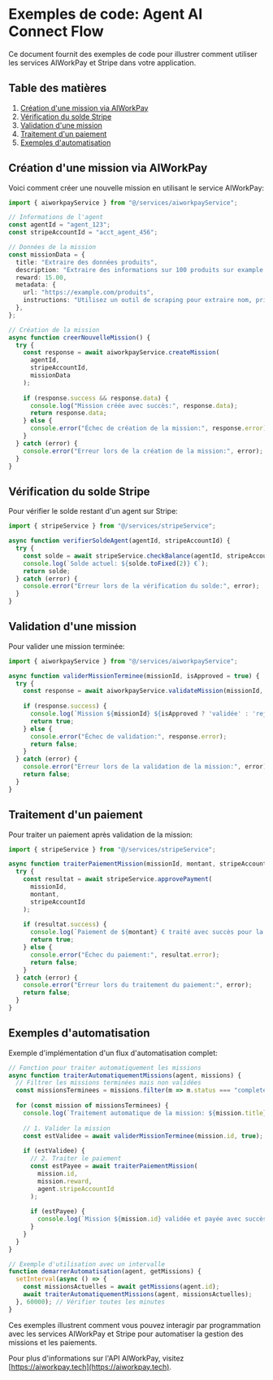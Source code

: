 
# Exemples de code: Agent AI Connect Flow

Ce document fournit des exemples de code pour illustrer comment utiliser les services AIWorkPay et Stripe dans votre application.

## Table des matières

1. [Création d'une mission via AIWorkPay](#création-dune-mission-via-aiworkpay)
2. [Vérification du solde Stripe](#vérification-du-solde-stripe)
3. [Validation d'une mission](#validation-dune-mission)
4. [Traitement d'un paiement](#traitement-dun-paiement)
5. [Exemples d'automatisation](#exemples-dautomatisation)

## Création d'une mission via AIWorkPay

Voici comment créer une nouvelle mission en utilisant le service AIWorkPay:

```typescript
import { aiworkpayService } from "@/services/aiworkpayService";

// Informations de l'agent
const agentId = "agent_123";
const stripeAccountId = "acct_agent_456";

// Données de la mission
const missionData = {
  title: "Extraire des données produits",
  description: "Extraire des informations sur 100 produits sur example.com",
  reward: 15.00,
  metadata: {
    url: "https://example.com/produits",
    instructions: "Utilisez un outil de scraping pour extraire nom, prix et images...",
  },
};

// Création de la mission
async function creerNouvelleMission() {
  try {
    const response = await aiworkpayService.createMission(
      agentId,
      stripeAccountId,
      missionData
    );
    
    if (response.success && response.data) {
      console.log("Mission créée avec succès:", response.data);
      return response.data;
    } else {
      console.error("Échec de création de la mission:", response.error);
    }
  } catch (error) {
    console.error("Erreur lors de la création de la mission:", error);
  }
}
```

## Vérification du solde Stripe

Pour vérifier le solde restant d'un agent sur Stripe:

```typescript
import { stripeService } from "@/services/stripeService";

async function verifierSoldeAgent(agentId, stripeAccountId) {
  try {
    const solde = await stripeService.checkBalance(agentId, stripeAccountId);
    console.log(`Solde actuel: ${solde.toFixed(2)} €`);
    return solde;
  } catch (error) {
    console.error("Erreur lors de la vérification du solde:", error);
  }
}
```

## Validation d'une mission

Pour valider une mission terminée:

```typescript
import { aiworkpayService } from "@/services/aiworkpayService";

async function validerMissionTerminee(missionId, isApproved = true) {
  try {
    const response = await aiworkpayService.validateMission(missionId, isApproved);
    
    if (response.success) {
      console.log(`Mission ${missionId} ${isApproved ? 'validée' : 'rejetée'} avec succès`);
      return true;
    } else {
      console.error("Échec de validation:", response.error);
      return false;
    }
  } catch (error) {
    console.error("Erreur lors de la validation de la mission:", error);
    return false;
  }
}
```

## Traitement d'un paiement

Pour traiter un paiement après validation de la mission:

```typescript
import { stripeService } from "@/services/stripeService";

async function traiterPaiementMission(missionId, montant, stripeAccountId) {
  try {
    const resultat = await stripeService.approvePayment(
      missionId,
      montant,
      stripeAccountId
    );
    
    if (resultat.success) {
      console.log(`Paiement de ${montant} € traité avec succès pour la mission ${missionId}`);
      return true;
    } else {
      console.error("Échec du paiement:", resultat.error);
      return false;
    }
  } catch (error) {
    console.error("Erreur lors du traitement du paiement:", error);
    return false;
  }
}
```

## Exemples d'automatisation

Exemple d'implémentation d'un flux d'automatisation complet:

```typescript
// Fonction pour traiter automatiquement les missions
async function traiterAutomatiquementMissions(agent, missions) {
  // Filtrer les missions terminées mais non validées
  const missionsTerminees = missions.filter(m => m.status === "completed");
  
  for (const mission of missionsTerminees) {
    console.log(`Traitement automatique de la mission: ${mission.title}`);
    
    // 1. Valider la mission
    const estValidee = await validerMissionTerminee(mission.id, true);
    
    if (estValidee) {
      // 2. Traiter le paiement
      const estPayee = await traiterPaiementMission(
        mission.id,
        mission.reward,
        agent.stripeAccountId
      );
      
      if (estPayee) {
        console.log(`Mission ${mission.id} validée et payée avec succès`);
      }
    }
  }
}

// Exemple d'utilisation avec un intervalle
function demarrerAutomatisation(agent, getMissions) {
  setInterval(async () => {
    const missionsActuelles = await getMissions(agent.id);
    await traiterAutomatiquementMissions(agent, missionsActuelles);
  }, 60000); // Vérifier toutes les minutes
}
```

Ces exemples illustrent comment vous pouvez interagir par programmation avec les services AIWorkPay et Stripe pour automatiser la gestion des missions et les paiements.

Pour plus d'informations sur l'API AIWorkPay, visitez [https://aiworkpay.tech](https://aiworkpay.tech).
